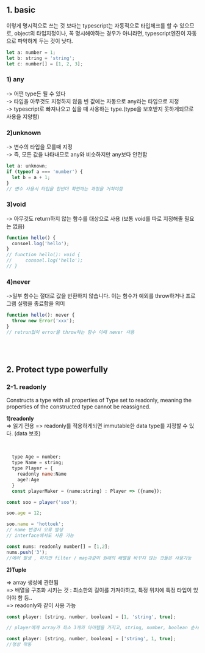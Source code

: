 ## 1. basic

이렇게 명시적으로 쓰는 것 보다는 typescript는 자동적으로 타입체크를 할 수 있으므로, object의 타입지정이나, 꼭 명시해야하는 경우가 아니라면, typescript엔진이 자동으로 파악하게 두는 것이 낫다.

```javascript
let a: number = 1;
let b: string = 'string';
let c: number[] = [1, 2, 3];
```

### 1) any

-> 어떤 type든 될 수 있다 <br>
-> 타입을 아무것도 지정하지 않음 빈 값에는 자동으로 any라는 타입으로 지정 <br>
-> typescript로 빠져나오고 싶을 때 사용하는 type.(type을 보호받지 못하게되므로 사용을 지양함)<br>

### 2)unknown

-> 변수의 타입을 모를때 지정 <br>
-> 즉, 모든 값을 나타내므로 any와 비슷하지만 any보다 안전함

```javascript
let a: unknown;
if (typeof a === 'number') {
  let b = a + 1;
}
// 변수 사용시 타입을 한번더 확인하는 과정을 거쳐야함
```

### 3)void

-> 아무것도 return하지 않는 함수를 대상으로 사용 (보통 void를 따로 지정해줄 필요는 없음) <br>

```javascript
function hello() {
  consoel.log('hello');
}
// function hello(): void {
//     consoel.log('hello');
// }
```

### 4)never

->일부 함수는 절대로 값을 반환하지 않습니다.
이는 함수가 예외를 throw하거나 프로그램 실행을 종료함을 의미 <br>

```javascript
function hello(): never {
  throw new Error('xxx');
}
// retrun없이 error을 throw하는 함수 이때 never 사용
```

<br><br>

## 2. Protect type powerfully

### 2-1. readonly

Constructs a type with all properties of Type set to readonly, meaning the properties of the constructed type cannot be reassigned.

**1)readonly** <br>
=> 읽기 전용
=> readonly를 적용하게되면 immutable한 data type를 지정할 수 있다. (data 보호)

<br>

```javascript
  type Age = number;
  type Name = string;
  type Player = {
    readonly name:Name
    age?:Age
  }
  const playerMaker = (name:string) : Player => ({name});

const soo = player('soo');

soo.age = 12;

soo.name = 'hottoek';
// name 변경시 오류 발생
// interface에서도 사용 가능

const nums: readonly number[] = [1,2];
nums.push('3');
//에러 발생 , 하지만 filter / map과같이 원래의 배열을 바꾸지 않는 것들은 사용가능

```

**2)Tuple**

=> array 생성에 관련됨 <br>
=> 배열을 구조화 시키는 것 : 최소한의 길이를 가져야하고, 특정 위치에 특정 타입이 있어야 함 등..<br>
=> readonly와 같이 사용 가능

```javascript
const player: [string, number, boolean] = [1, 'string', true];

// player에게 array가 최소 3개의 아이템을 가지고, string, number, boolean 순서의 구조를 가진다고 알려줌 따라서 오류발생

const player: [string, number, boolean] = ['string', 1, true];
//정상 작동
```
